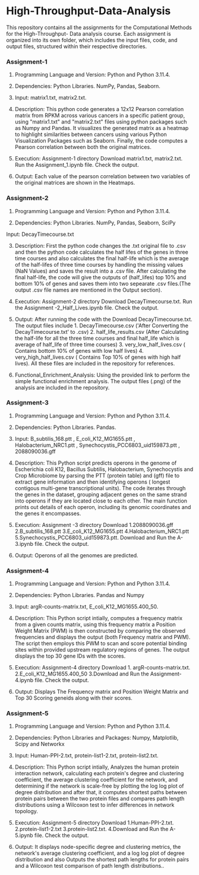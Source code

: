 # High-Throughput-Data-Analysis

This repository contains all the assignments for the Computational Methods for the High-Throughput- Data analysis course. Each assignment is organized into its own folder, which includes the input files, code, and output files, structured within their respective directories.

### Assignment-1
1. Programming Language and Version: Python and Python 3.11.4.

2. Dependencies: Python Libraries. NumPy, Pandas, Seaborn.

3. Input: matrix1.txt, matrix2.txt.

4. Description: This python code generates a 12x12 Pearson correlation matrix from RPKM across various cancers in a specific patient group, using "matrix1.txt" and "matrix2.txt" files using python packages such as Numpy and Pandas. It visualizes the generated matrix as a heatmap to highlight similarities between cancers using various Python Visualization Packages such as Seaborn. Finally, the code computes a Pearson correlation between both the original matrices.

5. Execution: Assignment-1 directory Download matrix1.txt, matrix2.txt. Run the Assignment_1.ipynb file. Check the output.

6. Output: Each value of the pearson correlation between two variables of the original matrices are shown in the Heatmaps.

### Assignment-2
1. Programming Language and Version: Python and Python 3.11.4.

2. Dependencies: Python Libraries. NumPy, Pandas, Seaborn, SciPy

Input: DecayTimecourse.txt

3. Description: First the python code changes the .txt original file to .csv and then the python code calculates the half lifes of the genes in three time courses and also calculates the final half-life which is the average of the half-lifes of three time courses by handling the missing values (NaN Values) and saves the result into a .csv file. After calculating the final half-life, the code will give the outputs of (half_lifes) top 10% and bottom 10% of genes and saves them into two sepearate .csv files.(The output .csv file names are mentioned in the Output section).

4. Execution: Assignment-2 directory Download DecayTimecourse.txt. Run the Assignment -2_Half_Lives.ipynb file. Check the output.

5. Output: After running the code with the Download DecayTimecourse.txt. The output files include 1. DecayTimecourse.csv ('After Converting the DecayTimecourse.txt' to .csv) 2. half_life_results.csv (After Calculating the half-life for all the three time courses and final half_life which is average of half_life of three time courses) 3. very_low_half_lives.csv ( Contains bottom 10% of genes with low half lives) 4. very_high_half_lives.csv ( Contains Top 10% of genes with high half lives). All these files are included in the repository for references.

6. Functional_Enrichment_Analysis: Using the provided link to perform the simple functional enrichment analysis. The output files (.png) of the analysis are included in the repository.

### Assignment-3
1. Programming Language and Version: Python and Python 3.11.4.

2. Dependencies: Python Libraries. Pandas.

3. Input: B_subtilis_168.ptt , E_coli_K12_MG1655.ptt , Halobacterium_NRC1.ptt , Synechocystis_PCC6803_uid159873.ptt , 2088090036.gff

4. Description: This Python script predicts operons in the genome of Escherichia coli K12, Bacillus Subtilis, Halobacterium, Synechocystis and Crop Microbiome by parsing the PTT (protein table) and (gff) file to extract gene information and then identifying operons ( longest contigous multi-gene transcriptional units). The code iterates through the genes in the dataset, grouping adjacent genes on the same strand into operons if they are located close to each other. The main function prints out details of each operon, including its genomic coordinates and the genes it encompasses.

5. Execution: Assignment -3 directory Download 1.2088090036.gff 2.B_subtilis_168.ptt 3.E_coli_K12_MG1655.ptt 4.Halobacterium_NRC1.ptt 5.Synechocystis_PCC6803_uid159873.ptt. Download and Run the A-3.ipynb file. Check the output.

6. Output: Operons of all the genomes are predicted.

### Assignment-4

1. Programming Language and Version: Python and Python 3.11.4.

2. Dependencies: Python Libraries. Pandas and Numpy

3. Input: argR-counts-matrix.txt, E_coli_K12_MG1655.400_50.

4. Description: This Python script intially, computes a frequency matrix from a given counts matrix, using this frequency matrix a Position Weight Matrix (PWM) is then constructed by comparing the observed frequencies and displays the output (both Frequency matrix and PWM). The script then employs this PWM to scan and score potential binding sites within provided upstream regulatory regions of genes. The output displays the top 30 gene IDs with the scores.

5. Execution: Assignment-4 directory Download 1. argR-counts-matrix.txt. 2.E_coli_K12_MG1655.400_50 3.Download and Run the Assignment-4.ipynb file. Check the output.

6. Output: Displays The Frequency matrix and Position Weight Matrix and Top 30 Scoring geneids along with their scores.

### Assignment-5

1. Programming Language and Version: Python and Python 3.11.4.

2. Dependencies: Python Libraries and Packages: Numpy, Matplotlib, Scipy and Networkx

3. Input: Human-PPI-2.txt, protein-list1-2.txt, protein-list2.txt.

4. Description: This Python script intially, Analyzes the human protein interaction network, calculating each protein's degree and clustering coefficient, the average clustering coefficient for the network, and determining if the network is scale-free by plotting the log log plot of degree distribution and after that, it computes shortest paths between protein pairs between the two protein files and compares path length distributions using a Wilcoxon test to infer differences in network topology.

5. Execution: Assignment-5 directory Download 1.Human-PPI-2.txt. 2.protein-list1-2.txt 3.protein-list2.txt. 4.Download and Run the A-5.ipynb file. Check the output.

6. Output: It displays node-specific degree and clustering metrics, the network's average clustering coefficient, and a log log plot of degree distribution and also Outputs the shortest path lengths for protein pairs and a Wilcoxon test comparison of path length distributions..




